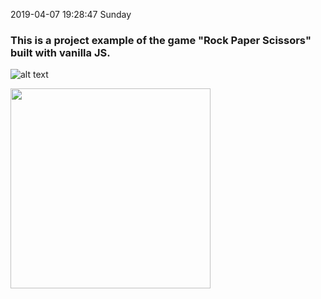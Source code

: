 2019-04-07 19:28:47 Sunday
### This is a project example of the game "Rock Paper Scissors" built with vanilla JS.
![alt text](https://www.photobox.co.uk/my/photo/full?photo_id=501778346200.jpg)

<img width="320" src="https://www.photobox.co.uk/my/photo/full?photo_id=501778346200.jpg">
